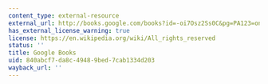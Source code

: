 ```yaml
---
content_type: external-resource
external_url: http://books.google.com/books?id=-oi7Osz2Ss0C&pg=PA123=onepage
has_external_license_warning: true
license: https://en.wikipedia.org/wiki/All_rights_reserved
status: ''
title: Google Books
uid: 840abcf7-da8c-4948-9bed-7cab1334d203
wayback_url: ''
---
```

